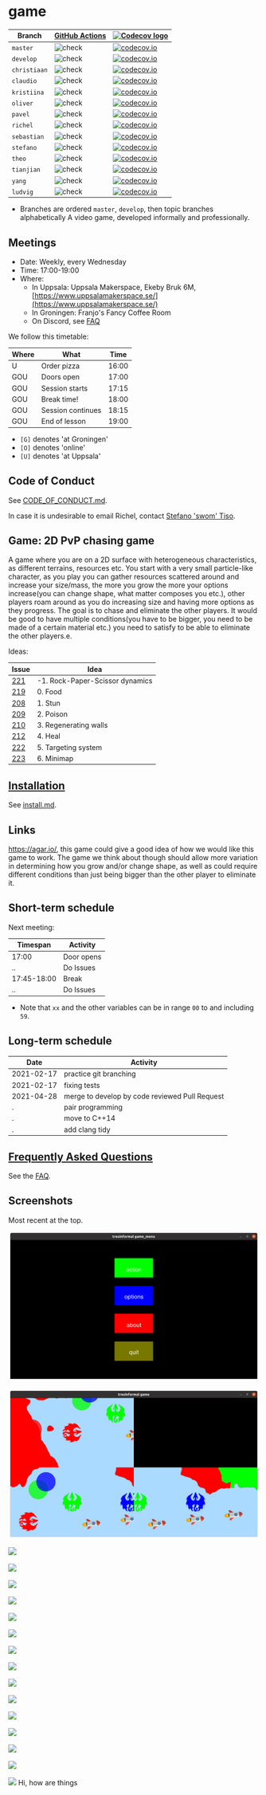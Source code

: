 # game

Branch     |[GitHub Actions](https://github.com/tresinformal/game/actions)                                       |[![Codecov logo](man/figures/Codecov.png)](https://www.codecov.io)
-----------|-----------------------------------------------------------------------------------------------------|-------------------------------------------------------------------------------------------------------------------------------------------------------
`master`   |![check](https://github.com/tresinformal/game/workflows/check/badge.svg?branch=master)   |[![codecov.io](https://codecov.io/github/tresinformal/game/coverage.svg?branch=master)](https://codecov.io/github/tresinformal/game/branch/master)
`develop`  |![check](https://github.com/tresinformal/game/workflows/check/badge.svg?branch=develop)  |[![codecov.io](https://codecov.io/github/tresinformal/game/coverage.svg?branch=develop)](https://codecov.io/github/tresinformal/game/branch/develop)
`christiaan`|![check](https://github.com/tresinformal/game/workflows/check/badge.svg?branch=christiaan)  |[![codecov.io](https://codecov.io/github/tresinformal/game/coverage.svg?branch=christiaan)](https://codecov.io/github/tresinformal/game/branch/christiaan)
`claudio`     |![check](https://github.com/tresinformal/game/workflows/check/badge.svg?branch=claudio)     |[![codecov.io](https://codecov.io/github/tresinformal/game/coverage.svg?branch=claudio)](https://codecov.io/github/tresinformal/game/branch/claudio)
`kristiina`|![check](https://github.com/tresinformal/game/workflows/check/badge.svg?branch=kristiina)  |[![codecov.io](https://codecov.io/github/tresinformal/game/coverage.svg?branch=kristiina)](https://codecov.io/github/tresinformal/game/branch/kristiina)
`oliver`    |![check](https://github.com/tresinformal/game/workflows/check/badge.svg?branch=oliver)    |[![codecov.io](https://codecov.io/github/tresinformal/game/coverage.svg?branch=oliver)](https://codecov.io/github/tresinformal/game/branch/pavel)
`pavel`    |![check](https://github.com/tresinformal/game/workflows/check/badge.svg?branch=pavel)    |[![codecov.io](https://codecov.io/github/tresinformal/game/coverage.svg?branch=pavel)](https://codecov.io/github/tresinformal/game/branch/pavel)
`richel`   |![check](https://github.com/tresinformal/game/workflows/check/badge.svg?branch=richel)   |[![codecov.io](https://codecov.io/github/tresinformal/game/coverage.svg?branch=richel)](https://codecov.io/github/tresinformal/game/branch/richel)
`sebastian`|![check](https://github.com/tresinformal/game/workflows/check/badge.svg?branch=sebastian)|[![codecov.io](https://codecov.io/github/tresinformal/game/coverage.svg?branch=sebastian)](https://codecov.io/github/tresinformal/game/branch/sebastian)
`stefano`     |![check](https://github.com/tresinformal/game/workflows/check/badge.svg?branch=stefano)  |[![codecov.io](https://codecov.io/github/tresinformal/game/coverage.svg?branch=stefano)](https://codecov.io/github/tresinformal/game/branch/stefano)
`theo`     |![check](https://github.com/tresinformal/game/workflows/check/badge.svg?branch=theo)     |[![codecov.io](https://codecov.io/github/tresinformal/game/coverage.svg?branch=theo)](https://codecov.io/github/tresinformal/game/branch/theo)
`tianjian`|![check](https://github.com/tresinformal/game/workflows/check/badge.svg?branch=tianjian)   |[![codecov.io](https://codecov.io/github/tresinformal/game/coverage.svg?branch=tianjian)](https://codecov.io/github/tresinformal/game/branch/tianjian)
`yang`|![check](https://github.com/tresinformal/game/workflows/check/badge.svg?branch=yang)   |[![codecov.io](https://codecov.io/github/tresinformal/game/coverage.svg?branch=yang)](https://codecov.io/github/tresinformal/game/branch/yang)
`ludvig`|![check](https://github.com/tresinformal/game/workflows/check/badge.svg?branch=ludvig)   |[![codecov.io](https://codecov.io/github/tresinformal/game/coverage.svg?branch=ludvig)](https://codecov.io/github/tresinformal/game/branch/ludvig) 

 * Branches are ordered `master`, `develop`, then topic branches alphabetically
A video game, developed informally and professionally.

## Meetings

 * Date: Weekly, every Wednesday
 * Time: 17:00-19:00
 * Where:
    * In Uppsala: Uppsala Makerspace, Ekeby Bruk 6M, [https://www.uppsalamakerspace.se/](https://www.uppsalamakerspace.se/)
    * In Groningen: Franjo's Fancy Coffee Room
    * On Discord, see [FAQ](faq.md)

We follow this timetable:

Where|What              | Time
-----|------------------|------
U    |Order pizza       | 16:00
GOU  |Doors open        | 17:00
GOU  |Session starts    | 17:15
GOU  |Break time!       | 18:00
GOU  |Session continues | 18:15
GOU  |End of lesson     | 19:00

 * `[G]` denotes 'at Groningen'
 * `[O]` denotes 'online'
 * `[U]` denotes 'at Uppsala'

## Code of Conduct

See [CODE_OF_CONDUCT.md](CODE_OF_CONDUCT.md).

In case it is undesirable to email Richel,
contact [Stefano 'swom' Tiso](https://github.com/swom).

## Game: 2D PvP chasing game

A game where you are on a 2D surface with heterogeneous characteristics, as different terrains, resources etc. You start with a very small particle-like character, as you play you can gather resources scattered around and increase your size/mass, the more you grow the more your options increase(you can change shape, what matter composes you etc.), other players roam around as you do increasing size and having more options as they progress. The goal is to chase and eliminate the other players. It would be good to have multiple conditions(you have to be bigger, you need to be made of a certain material etc.) you need to satisfy to be able to eliminate the other players.e.

Ideas:

Issue                                                 |Idea
------------------------------------------------------|------------------------
[221](https://github.com/tresinformal/game/issues/221)|-1. Rock-Paper-Scissor dynamics
[219](https://github.com/tresinformal/game/issues/219)|0. Food
[208](https://github.com/tresinformal/game/issues/208)|1. Stun
[209](https://github.com/tresinformal/game/issues/209)|2. Poison
[210](https://github.com/tresinformal/game/issues/210)|3. Regenerating walls
[212](https://github.com/tresinformal/game/issues/212)|4. Heal
[222](https://github.com/tresinformal/game/issues/222)|5. Targeting system
[223](https://github.com/tresinformal/game/issues/223)|6. Minimap

## [Installation](install.md)

See [install.md](install.md).

## Links

https://agar.io/, this game could give a good idea of how we would like this game to work. The game we think about though should allow more variation in determining how you grow and/or change shape, as well as could require different conditions than just being bigger than the other player to eliminate it.

## Short-term schedule

Next meeting:

Timespan    |Activity
------------|--------------------------------------------------------------------------
17:00       |Door opens
..          |Do Issues
17:45-18:00 |Break
..          |Do Issues

 * Note that `xx` and the other variables can be in range `00` to and including `59`. 

## Long-term schedule

Date       |Activity
-----------|--------------------------------------------------------------------------
2021-02-17 |practice git branching
2021-02-17 |fixing tests
2021-04-28 |merge to develop by code reviewed Pull Request
.          |pair programming
.          |move to C++14
.          |add clang tidy

## [Frequently Asked Questions](faq.md)

See the [FAQ](faq.md).

## Screenshots

Most recent at the top.

![](pics/20220525.png)

![](pics/20220524.png)

![](pics/20210728.png)

![](pics/20210922.png)

![](pics/20210527.png)

![](pics/20210512.png)

![](pics/20200517.png)

![](pics/20200326.png)

![](pics/20200219.png)

![](pics/20200110.png)

![](pics/20191209.png)

![](pics/20191206.png)

![](pics/20191205.png)

![](pics/20191122.png)

![](pics/20191115.png)

![](pics/20191024.png) 

![](pics/20190929.png)
Hi, how are things
